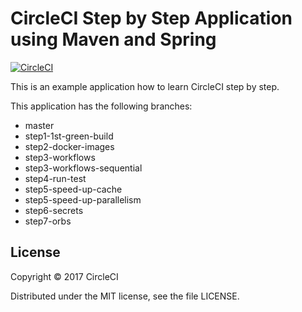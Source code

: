 # CircleCI Step by Step Application using Maven and Spring  
[![CircleCI](https://circleci.com/gh/kurumai/circleci-step-by-step/tree/step2-docker-images.svg?style=svg)](https://circleci.com/gh/kurumai/circleci-step-by-step/tree/step2-docker-images)

This is an example application how to learn CircleCI step by step.

This application has the following branches: 

- master
- step1-1st-green-build
- step2-docker-images
- step3-workflows
- step3-workflows-sequential
- step4-run-test
- step5-speed-up-cache
- step5-speed-up-parallelism
- step6-secrets
- step7-orbs

## License

Copyright © 2017 CircleCI

Distributed under the MIT license, see the file LICENSE.
